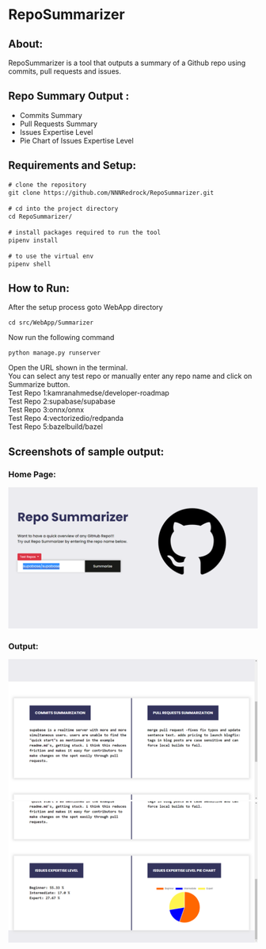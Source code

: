 # RepoSummarizer
## About:
RepoSummarizer is a tool that outputs a summary of a Github repo using commits, pull requests and issues.
## Repo Summary Output :
* Commits Summary
* Pull Requests Summary
* Issues Expertise Level 
* Pie Chart of Issues Expertise Level
## Requirements and Setup:
```console
# clone the repository 
git clone https://github.com/NNNRedrock/RepoSummarizer.git

# cd into the project directory
cd RepoSummarizer/

# install packages required to run the tool
pipenv install

# to use the virtual env
pipenv shell
```
## How to Run:
After the setup process goto WebApp directory
```console
cd src/WebApp/Summarizer
```
Now run the following command
```console
python manage.py runserver
```
Open the URL shown in the terminal. <br/>
You can select any test repo or manually enter any repo name and click on Summarize button.<br/>
Test Repo 1:kamranahmedse/developer-roadmap<br/>
Test Repo 2:supabase/supabase <br/>
Test Repo 3:onnx/onnx <br/>
Test Repo 4:vectorizedio/redpanda <br/>
Test Repo 5:bazelbuild/bazel <br/>


## Screenshots of sample output:
### Home Page:
![Alt text](./images/home.png)
### Output:
![Alt text](./images/main1.png)
![Alt text](./images/main2.png)


